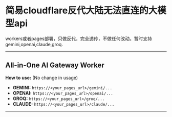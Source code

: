 # 简易cloudflare反代大陆无法直连的大模型api
  workers或者pages部署，只做反代，完全透传，不做任何改动。暂时支持gemini,openai,claude,groq.


---
All-in-One AI Gateway Worker
---
**How to use:** (No change in usage)
- **GEMINI:**   `https://<your_pages_url>/gemini/...`
- **OPENAI:**   `https://<your_pages_url>/openai/...`
- **GROQ:**     `https://<your_pages_url>/groq/...`
- **CLAUDE:**   `https://<your_pages_url>/claude/...`
---



